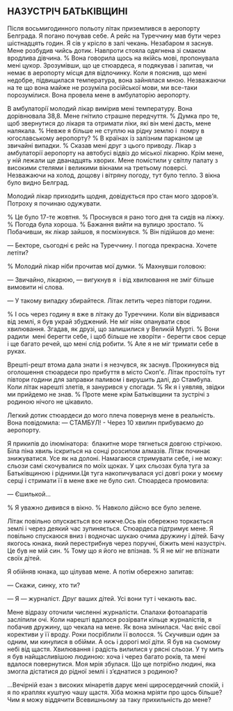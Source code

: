 ## НАЗУСТРІЧ БАТЬКІВЩИНІ

Після восьмигодинного польоту літак приземлився в аеропорту Белграда.
Я погано почував себе.
А рейс на Туреччину мав бути через шістнадцять годин.
Я сів у крісло в залі чекань.
Незабаром я заснув.
Мене розбудив чийсь дотик.
Навпроти стояла одягнена зі смаком вродлива дівчина.
% Вона говорила щось на якійсь мові, пропонувала мені цукор.
Зрозумівши, що це стюардеса, я подякував і запитав, чи немає в аеропорту місця для відпочинку.
Коли я пояснив, що мені недобре, підвищилася температура, вона зайнялася мною.
Незважаючи на те що вона майже не розуміла російської мови, ми все-таки порозумілися.
Вона провела мене в амбулаторію аеропорту.

В амбулаторії молодий лікар вимірив мені температуру.
Вона дорівнювала 38,8.
Мене гнітило страшне передчуття.
% Думка про те, щоб звернутися до лікаря та отримати ліки, які він мені дасть, мене налякала.
% Невже я більше не ступлю на рідну землю і  помру в югославському аеропорту?
% В країнах із залізним парканом це звичайні випадки.
% Сказав мені друг з цього приводу.
Лікар з амбулаторії аеропорту на автобусі відвіз до міської лікарню.
Крім мене, у ній лежали ще дванадцять хворих.
Мене помістили у світлу палату з високими стелями і великими вікнами на третьому поверсі.
Незважаючи на холод, дощову і вітряну погоду, тут було тепло.
З вікна було видно Белград.

Молодий лікар приходить щодня, довідується про стан мого здоров’я.
Потроху я починаю одужувати.

% Це було 17-те жовтня.
% Проснувся я рано того дня та сидів на ліжку.
% Погода була хороша.
% Бажання вийти на вулицю зростало.
% Побачивши, як лікар зайшов, я посміхнувся.
% Він підійшов до мене:

— Бекторе, сьогодні є рейс на Туреччину.
І погода прекрасна.
Хочете летіти?

% Молодий лікар ніби прочитав мої думки.
% Махнувши головою:

— Звичайно, лікарюю, — вигукнув я
 і від хвилювання не зміг більше вимовити ні слова.

— У такому випадку збирайтеся.
Літак летить через півтори години.

% І ось через годину я вже в літаку до Туреччини.
Коли він відривався від землі, я був украй збуджений.
Не міг ніяк опанувати своє хвилювання. Згадав, як друзі, що залишилися у Великій Мурті.
% Вони радили  мені берегти себе, і щоб більше не хворіти - берегти своє серце і ще багато речей, що мені слід робити.
% Але я не міг тримати себе в руках.

Врешті-решт втома дала знати і я незчувся, як заснув.
Прокинувся від оголошення стюардеси про прибуття в місто Скоп'є.
Літак простоїть тут півтори години для заправки паливом і вирушить далі, до Стамбула.
Коли літак нарешті злетів, я занурився у спогади.
% Як я і уявляв, звідки ми прийдемо не знав.
% Проте мене крім Батьківщини та зустрічі з родиною нічого не цікавило.

Легкий дотик стюардеси до мого плеча повернув мене в реальність.
Вона повідомила: — СТАМБУЛ! - Через 10 хвилин прибуваємо до аеропорту.

Я прикипів до ілюмінатора:
 блакитне море тягнеться довгою стрічкою. Біла піна хвиль іскриться на сонці розсипом алмазів.
Літак починає знижуватися.
Усе як на долоні.
Намагаюся стримувати себе, і не можу: сльози самі скочувалися по моїх щоках.
У цих сльозах була туга за Батьківщиною і рідними.Ця туга накопичувалася усі довгі роки у моєму серці і стримати її в мене вже не було сил.
Стюардеса промовила:

— Єшилькой...

% Я уважно дивився в вікно.
% Навколо дійсно все було зелене.

Літак повільно опускається все нижче.Ось він обережно торкається землі і через деякий час зупиняється.
Стюардеса підтримує мене.
Я повільно спускаюся вниз і водночас шукаю очима дружину і дітей.
Бачу якогось юнака, який перестрибнув через поручні, біжить мені назустріч.
Це був не мій син.
% Тому що я його не впізнав.
% Я не міг не впізнати своїх дітей.

Я обійняв юнака, що цілував мене. А потім обережно запитав:

— Скажи, синку, хто ти?

— Я — журналіст. Друг ваших дітей.
Усі вони тут і чекають вас.

Мене відразу оточили численні журналісти. Спалахи фотоапаратів засліпили очі.
Коли нарешті вдалося розірвати кільце журналістів, я побачив дружину, що чекала на мене.
Як вона змінилася. Час вніс свої корективи у її вроду. Роки посріблили її волосся.
% Скучивши один за одним, ми кинулися в обійми.
А ось і дорогі мої діти.
Я був на сьомому небі від щастя. Хвилювання і радість вилилися у рясні сльози.
У ту мить я був найщасливішою людиною: хоча і через багато років, та мені вдалося повернутися.
Моя мрія збулася.
Що ще потрібно людині, яка змогла дістатися до рідної землі і з’єднатися з родиною?

...Вечірній езан з високих мінаретів дарує мені щиросердечний спокій, і я по краплях куштую чашу щастя.
Хіба можна мріяти про щось більше?
Чим я можу віддячити Всевишньому за таку прихильність до мене?
